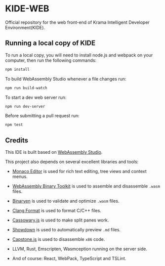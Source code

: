 # KIDE-WEB

Official repository for the web front-end of Krama Intelligent Developer Environment(KIDE).

## Running a local copy of KIDE

To run a local copy, you will need to install node.js and webpack on your computer, then run the following commands:

``` sh
npm install
```

To build WebAssembly Studio whenever a file changes run:

``` sh
npm run build-watch
```

To start a dev web server run:

``` sh
npm run dev-server
```

Before submitting a pull request run:

``` sh
npm test
```

## Credits

This IDE is built based on [WebAssembly Studio](https://github.com/wasdk/WebAssemblyStudio).

This project also depends on several excellent libraries and tools:

* [Monaco Editor](https://github.com/Microsoft/monaco-editor) is used for rich text editing, tree views and context menus.

* [WebAssembly Binary Toolkit](https://github.com/WebAssembly/wabt) is used to assemble and disassemble `.wasm` files.

* [Binaryen](https://github.com/WebAssembly/binaryen/) is used to validate and optimize `.wasm` files.

* [Clang Format](https://github.com/tbfleming/cib) is used to format C/C++ files.

* [Cassowary.js](https://github.com/slightlyoff/cassowary.js/) is used to make split panes work.

* [Showdown](https://github.com/showdownjs/showdown) is used to automatically preview `.md` files.

* [Capstone.js](https://alexaltea.github.io/capstone.js/) is used to disassemble `x86` code.

* LLVM, Rust, Emscripten, Wasmception running on the server side.

* And of course: React, WebPack, TypeScript and TSLint.